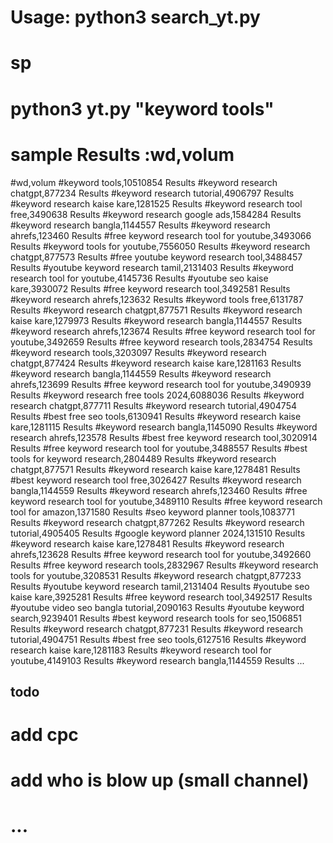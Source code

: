 # Usage: python3 search_yt.py <keyword>
# sp
# python3 yt.py "keyword tools"
# sample Results :wd,volum
#wd,volum
#keyword tools,10510854 Results
#keyword research chatgpt,877234 Results
#keyword research tutorial,4906797 Results
#keyword research kaise kare,1281525 Results
#keyword research tool free,3490638 Results
#keyword research google ads,1584284 Results
#keyword research bangla,1144557 Results
#keyword research ahrefs,123460 Results
#free keyword research tool for youtube,3493066 Results
#keyword tools for youtube,7556050 Results
#keyword research chatgpt,877573 Results
#free youtube keyword research tool,3488457 Results
#youtube keyword research tamil,2131403 Results
#keyword research tool for youtube,4145736 Results
#youtube seo kaise kare,3930072 Results
#free keyword research tool,3492581 Results
#keyword research ahrefs,123632 Results
#keyword tools free,6131787 Results
#keyword research chatgpt,877571 Results
#keyword research kaise kare,1279973 Results
#keyword research bangla,1144557 Results
#keyword research ahrefs,123674 Results
#free keyword research tool for youtube,3492659 Results
#free keyword research tools,2834754 Results
#keyword research tools,3203097 Results
#keyword research chatgpt,877424 Results
#keyword research kaise kare,1281163 Results
#keyword research bangla,1144559 Results
#keyword research ahrefs,123699 Results
#free keyword research tool for youtube,3490939 Results
#keyword research free tools 2024,6088036 Results
#keyword research chatgpt,877711 Results
#keyword research tutorial,4904754 Results
#best free seo tools,6130941 Results
#keyword research kaise kare,1281115 Results
#keyword research bangla,1145090 Results
#keyword research ahrefs,123578 Results
#best free keyword research tool,3020914 Results
#free keyword research tool for youtube,3488557 Results
#best tools for keyword research,2804489 Results
#keyword research chatgpt,877571 Results
#keyword research kaise kare,1278481 Results
#best keyword research tool free,3026427 Results
#keyword research bangla,1144559 Results
#keyword research ahrefs,123460 Results
#free keyword research tool for youtube,3489110 Results
#free keyword research tool for amazon,1371580 Results
#seo keyword planner tools,1083771 Results
#keyword research chatgpt,877262 Results
#keyword research tutorial,4905405 Results
#google keyword planner 2024,131510 Results
#keyword research kaise kare,1278481 Results
#keyword research ahrefs,123628 Results
#free keyword research tool for youtube,3492660 Results
#free keyword research tools,2832967 Results
#keyword research tools for youtube,3208531 Results
#keyword research chatgpt,877233 Results
#youtube keyword research tamil,2131404 Results
#youtube seo kaise kare,3925281 Results
#free keyword research tool,3492517 Results
#youtube video seo bangla tutorial,2090163 Results
#youtube keyword search,9239401 Results
#best keyword research tools for seo,1506851 Results
#keyword research chatgpt,877231 Results
#keyword research tutorial,4904751 Results
#best free seo tools,6127516 Results
#keyword research kaise kare,1281183 Results
#keyword research tool for youtube,4149103 Results
#keyword research bangla,1144559 Results
...
## todo
# add cpc
# add who is blow up (small channel)
# ...
